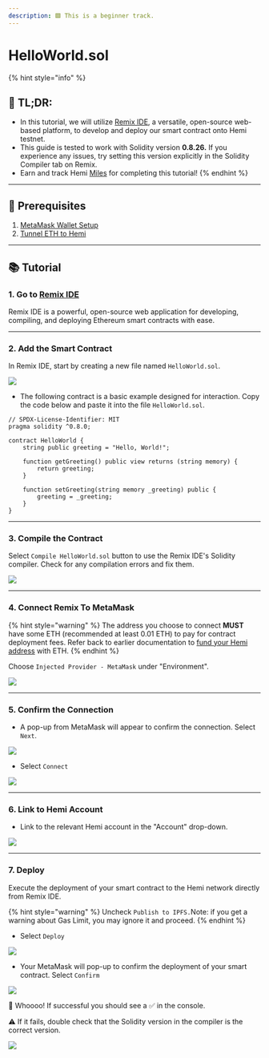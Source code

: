 ```yaml
---
description: 🟩 This is a beginner track.
---
```


# HelloWorld.sol

{% hint style="info" %}
## 📜 **TL;DR:**

* In this tutorial, we will utilize [Remix IDE](https://remix.ethereum.org/), a versatile, open-source web-based platform, to develop and deploy our smart contract onto Hemi testnet.
* This guide is tested to work with Solidity version **0.8.26.** If you experience any issues, try setting this version explicitly in the Solidity Compiler tab on Remix.
* Earn and track Hemi [Miles](https://points.absinthe.network/hemi/start) for completing this tutorial!
{% endhint %}

***

## 🏁 Prerequisites

1. [MetaMask Wallet Setup](../../tutorials/metamask-wallet-setup.md)
2. [Tunnel ETH to Hemi](../../using-hemi/tunneling/tunnel-eth-to-hemi.md)

***

## 📚 Tutorial

### 1. Go to [Remix IDE](https://remix.ethereum.org/)

Remix IDE is a powerful, open-source web application for developing, compiling, and deploying Ethereum smart contracts with ease.

***

### 2. **Add the Smart Contract**

In Remix IDE, start by creating a new file named `HelloWorld.sol`.

![](../../../.gitbook/assets/1c.png)

* The following contract is a basic example designed for interaction. Copy the code below and paste it into the file `HelloWorld.sol`.

```solidity
// SPDX-License-Identifier: MIT
pragma solidity ^0.8.0;

contract HelloWorld {
    string public greeting = "Hello, World!";

    function getGreeting() public view returns (string memory) {
        return greeting;
    }

    function setGreeting(string memory _greeting) public {
        greeting = _greeting;
    }
}
```

***

### **3. Compile the Contract**

Select `Compile HelloWorld.sol` button to use the Remix IDE's Solidity compiler. Check for any compilation errors and fix them.

![](../../../.gitbook/assets/2c.png)

***

### 4. Connect Remix To MetaMask&#x20;

{% hint style="warning" %}
The address you choose to connect **MUST** have some ETH (recommended at least 0.01 ETH) to pay for contract deployment fees. Refer back to earlier documentation to [fund your Hemi address](../../using-hemi/tunneling/tunnel-eth-to-hemi.md) with ETH.&#x20;
{% endhint %}

Choose `Injected Provider - MetaMask` under "Environment".

![](../../../.gitbook/assets/3c.png)

***

### 5. Confirm the Connection

* A pop-up from MetaMask will appear to confirm the connection. Select `Next`.

![](../../../.gitbook/assets/4c.png)

* Select `Connect`

![](../../../.gitbook/assets/5c.png)

***

### 6. Link to Hemi Account

* Link to the relevant Hemi account in the "Account" drop-down.

![](../../../.gitbook/assets/6c.png)

***

### 7. Deploy

Execute the deployment of your smart contract to the Hemi network directly from Remix IDE.

{% hint style="warning" %}
Uncheck `Publish to IPFS.`Note: if you get a warning about Gas Limit, you may ignore it and proceed.&#x20;
{% endhint %}

* Select `Deploy`

![](../../../.gitbook/assets/7c.png)

* Your MetaMask will pop-up to confirm the deployment of your smart contract. Select `Confirm`

![](../../../.gitbook/assets/8c.png)

🥳 Whoooo! If successful you should see a ✅ in the console.

⚠️ If it fails, double check that the Solidity version in the compiler is the correct version.

![](../../../.gitbook/assets/9c.png)
